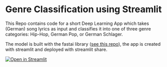 # Genre Classification using Streamlit

This Repo contains code for a short Deep Learning App which takes (German) song lyrics as input and classifies it into one of three genre categories: Hip-Hop, German Pop, or German Schlager.

The model is built with the fastai library ([see this repo](https://github.com/tlary/music-genre-classifier)), the app is created with streamlit and deployed with streamlit share. 

[![Open in Streamlit](https://static.streamlit.io/badges/streamlit_badge_black_white.svg)](https://share.streamlit.io/tlary/genre-streamlit/main/app.py)
